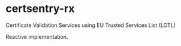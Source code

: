 # certsentry-rx

Certificate Validation Services using EU Trusted Services List (LOTL)

Reactive implementation.

